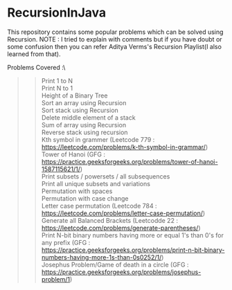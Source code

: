 # RecursionInJava
This repository contains some popular problems which can be solved using Recursion.
NOTE : I tried to explain with comments but if you have doubt or some confusion then you can refer Aditya Verms's Recursion Playlist(I also learned from that).

Problems Covered :\
>> Print 1 to N\
>> Print N to 1\
>> Height of a Binary Tree\
>> Sort an array using Recursion\
>> Sort stack using Recursion\
>> Delete middle element of a stack\
>> Sum of array using Recursion\
>> Reverse stack using recursion\
>> Kth symbol in grammer (Leetcode 779 : https://leetcode.com/problems/k-th-symbol-in-grammar/)\
>> Tower of Hanoi (GFG : https://practice.geeksforgeeks.org/problems/tower-of-hanoi-1587115621/1/)\
>> Print subsets / powersets / all subsequences\
>> Print all unique subsets and variations\
>> Permutation with spaces\
>> Permutation with case change\
>> Letter case permutation (Leetcode 784 : https://leetcode.com/problems/letter-case-permutation/)\
>> Generate all Balanced Brackets (Leetcodde 22 : https://leetcode.com/problems/generate-parentheses/)\
>> Print N-bit binary numbers having more or equal 1's than 0's for any prefix (GFG : https://practice.geeksforgeeks.org/problems/print-n-bit-binary-numbers-having-more-1s-than-0s0252/1/)\
>> Josephus Problem/Game of death in a circle (GFG : https://practice.geeksforgeeks.org/problems/josephus-problem/1)
